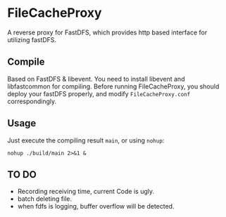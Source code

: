 # FileCacheProxy

A reverse proxy for FastDFS, which provides http based interface for utilizing fastDFS.

## Compile 

Based on FastDFS & libevent. 
You need to install libevent and libfastcommon for compiling.
Before running FileCacheProxy, you should deploy your fastDFS properly, and modify `FileCacheProxy.conf` correspondingly.

## Usage

Just execute the compiling result `main`, or using `nohup`:
```
nohup ./build/main 2>&1 &
```

## TO DO

- Recording receiving time, current Code is ugly.
- batch deleting file.
- when fdfs is logging, buffer overflow will be detected.